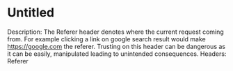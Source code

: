 # Untitled

Description: The Referer header denotes where the current request coming from. For example clicking a link on google search result would make https://google.com the referer. Trusting on this header can be dangerous as it can be easily, manipulated leading to unintended consequences.
Headers: Referer